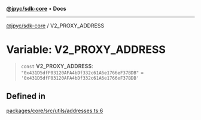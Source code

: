 [**@jpyc/sdk-core**](../README.md) • **Docs**

---

[@jpyc/sdk-core](../globals.md) / V2_PROXY_ADDRESS

# Variable: V2_PROXY_ADDRESS

> `const` **V2_PROXY_ADDRESS**: `"0x431D5dfF03120AFA4bDf332c61A6e1766eF37BDB"` = `'0x431D5dfF03120AFA4bDf332c61A6e1766eF37BDB'`

## Defined in

[packages/core/src/utils/addresses.ts:6](https://github.com/jcam1/sdks/blob/1659b7e6716057ee71757832a574d1003deb70f2/packages/core/src/utils/addresses.ts#L6)
